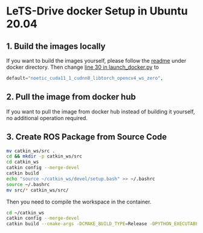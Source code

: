 # LeTS-Drive docker Setup in Ubuntu 20.04
## 1. Build the images locally
If you want to build the images yourself, please follow the [readme](https://github.com/cindycia/lets-drive/blob/ubuntu-20-04/docker/README.md#setup-a-docker-environment-for-lets_drive) under docker directory. Then change [line 30 in launch_docker.py](https://github.com/cindycia/lets-drive/blob/a8fee1bca519b7440d30f35cdb16af1cde9bc37d/catkin_ws/src/scripts/launch_docker.py#L30) to
```python
default="noetic_cuda11_1_cudnn8_libtorch_opencv4_ws_zero",
```
## 2. Pull the image from docker hub
If you want to pull the image from docker hub instead of building it yourself, no additional operation required. 

## 3. Create ROS Package from Source Code
```bash
mv catkin_ws/src .
cd && mkdir -p catkin_ws/src
cd catkin_ws
catkin config --merge-devel
catkin build
echo "source ~/catkin_ws/devel/setup.bash" >> ~/.bashrc
source ~/.bashrc
mv src/* catkin_ws/src/
```
Then you need to compile the workspace in the container.
```bash
cd ~/catkin_ws
catkin config --merge-devel
catkin build --cmake-args -DCMAKE_BUILD_TYPE=Release -DPYTHON_EXECUTABLE=/usr/bin/python3
```
